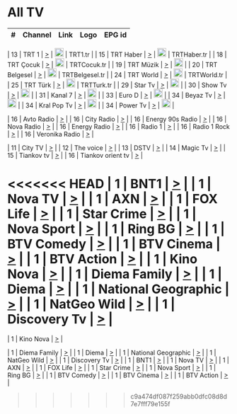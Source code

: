 <h1>All TV</h1>

| #   | Channel        | Link  | Logo | EPG id |
|:---:|:--------------:|:-----:|:----:|:------:|

| 13  | TRT 1            | [>](https://tv-trt1.medya.trt.com.tr/master.m3u8) | <img height="20" src="https://i.imgur.com/j786OLG.png"/> | TRT1.tr |
| 15  | TRT Haber        | [>](https://tv-trthaber.medya.trt.com.tr/master.m3u8) | <img height="20" src="https://i.imgur.com/OVfo8Ab.png"/> | TRTHaber.tr |
| 18  | TRT Çocuk        | [>](https://tv-trtcocuk.medya.trt.com.tr/master.m3u8) | <img height="20" src="https://i.imgur.com/QLFmD6d.png"/> | TRTCocuk.tr |
| 19  | TRT Müzik        | [>](https://tv-trtmuzik.medya.trt.com.tr/master.m3u8) | <img height="20" src="https://i.imgur.com/fIVFCEd.png"/> |
| 20  | TRT Belgesel     | [>](https://tv-trtbelgesel.medya.trt.com.tr/master.m3u8) | <img height="20" src="https://i.imgur.com/MGO87pe.png"/> | TRTBelgesel.tr |
| 24  | TRT World        | [>](https://tv-trtworld.medya.trt.com.tr/master.m3u8) | <img height="20" src="https://i.imgur.com/JEA2xpv.png"/> | TRTWorld.tr |
| 25  | TRT Türk         | [>](https://tv-trtturk.medya.trt.com.tr/master.m3u8) | <img height="20" src="https://i.imgur.com/OSTOQNw.png"/> | TRTTurk.tr |
| 29  | Star Tv   | [>](https://dogus-live.daioncdn.net/startv/startv_360p.m3u8) | <img height="20" src="https://i.imgur.com/IebUZx1.png"/> |
| 30  | Show Tv     | [>](https://ciner-live.daioncdn.net/showtv/showtv.m3u8) | <img height="20" src="https://i.imgur.com/IebUZx1.png"/> |
| 31  | Kanal 7     | [>](https://kanal7-live.daioncdn.net/kanal7/kanal7.m3u8) | <img height="20" src="https://i.imgur.com/IebUZx1.png"/> |
| 33  | Euro D    | [>](https://www.youtube.com/user/KanalD/live) | <img height="20" src="https://i.imgur.com/IebUZx1.png"/> |
| 34  | Beyaz Tv     | [>](https://beyaztv-live.daioncdn.net/beyaztv/beyaztv.m3u8) | <img height="20" src="https://i.imgur.com/IebUZx1.png"/> |
| 34  | Kral Pop Tv     | [>](https://www.youtube.com/watch?v=GuFTuKoXepw) | <img height="20" src="https://i.imgur.com/IebUZx1.png"/> |
| 34  | Power Tv     | [>](https://livetv.powerapp.com.tr/powerTV/powerhd.smil/chunklist.m3u8) | <img height="20" src="https://i.imgur.com/IebUZx1.png"/> |

| 16  | Avto Radio | [>](http://stream.metacast.eu/avtoradio.mp3.m3u) |
| 16  | City Radio | [>](http://stream.metacast.eu/city.aac.m3u) |
| 16  | Energy 90s Radio | [>](http://stream.metacast.eu/energy-90s.m3u) |
| 16  | Nova Radio | [>](http://stream.metacast.eu/nova.aac.m3u) |
| 16  | Energy Radio | [>](http://stream.metacast.eu/nrj.aac.m3u) |
| 16  | Radio 1 | [>](http://stream.metacast.eu/radio1.aac.m3u) |
| 16  | Radio 1 Rock | [>](http://stream.metacast.eu/radio1rock.aac.m3u) |
| 16  | Veronika Radio | [>](http://stream.metacast.eu/veronika.aac.m3u) |

| 11  | City TV | [>](https://tv.city.bg/play/tshls/citytv/index.m3u8) |
| 12  | The voice | [>](https://bss1.neterra.tv/thevoice/thevoice.m3u8) |
| 13  | DSTV | [>](http://46.249.95.140:8081/hls/data.m3u8) |
| 14  | Magic Tv | [>](https://bss1.neterra.tv/magictv/magictv.m3u8) |
| 15  | Tiankov tv | [>](https://streamer103.neterra.tv/tiankov-folk/live.m3u8) |
| 16  | Tiankov orient tv | [>](https://streamer103.neterra.tv/tiankov-orient/live.m3u8) |

<<<<<<< HEAD
| 1 | BNT1 | [>](https://ymkaya.xyz:36770/tv/bnt1/playlist.m3u8?wmsAuthSign=c2VydmVyX3RpbWU9Mi8yNC8yMDI1IDE6Mzk6NTggUE0maGFzaF92YWx1ZT12dWR6bzRqbXhPZ2MzR3hSamR0K3FBPT0mdmFsaWRtaW51dGVzPTYw) |
| 1 | Nova TV | [>](https://ymkaya.xyz:36770/tv/novatv/playlist.m3u8?wmsAuthSign=c2VydmVyX3RpbWU9Mi8yNC8yMDI1IDE6NDA6MDggUE0maGFzaF92YWx1ZT04U09IZlZIQ1l2cndaZjRMUWZ0NWtnPT0mdmFsaWRtaW51dGVzPTYw) |
| 1 | AXN | [>](https://ymkaya.xyz:36770/tv/axn/playlist.m3u8?wmsAuthSign=c2VydmVyX3RpbWU9Mi8yNC8yMDI1IDE6NDA6MTggUE0maGFzaF92YWx1ZT1wUGV4QTlnTVVIa1BHS1QrcGl5cUtBPT0mdmFsaWRtaW51dGVzPTYw) |
| 1 | FOX Life | [>](https://ymkaya.xyz:36770/tv/foxlife/playlist.m3u8?wmsAuthSign=c2VydmVyX3RpbWU9Mi8yNC8yMDI1IDE6NDA6MjcgUE0maGFzaF92YWx1ZT01UFZrMUtmQTBWV0Vqa1ZySEN0d0dBPT0mdmFsaWRtaW51dGVzPTYw) |
| 1 | Star Crime | [>](https://ymkaya.xyz:36770/tv/foxcrime/playlist.m3u8?wmsAuthSign=c2VydmVyX3RpbWU9Mi8yNC8yMDI1IDE6NDA6MzcgUE0maGFzaF92YWx1ZT16b0IyWWlPaUx5YzJIWjYwNUpPbmFBPT0mdmFsaWRtaW51dGVzPTYw) |
| 1 | Nova Sport | [>](https://ymkaya.xyz:36770/tv/novasport/playlist.m3u8?wmsAuthSign=c2VydmVyX3RpbWU9Mi8yNC8yMDI1IDE6NDA6NDggUE0maGFzaF92YWx1ZT1CMVk5RjJYK3pITFhCMmNIQlZkODdRPT0mdmFsaWRtaW51dGVzPTYw) |
| 1 | Ring BG | [>](https://ymkaya.xyz:36770/tv/ringbg/playlist.m3u8?wmsAuthSign=c2VydmVyX3RpbWU9Mi8yNC8yMDI1IDE6NDA6NTcgUE0maGFzaF92YWx1ZT1RTzJwaDdQcHNKVy9NQ2lNVndNMVRnPT0mdmFsaWRtaW51dGVzPTYw) |
| 1 | BTV Comedy | [>](https://ymkaya.xyz:36770/tv/btvcomedy/playlist.m3u8?wmsAuthSign=c2VydmVyX3RpbWU9Mi8yNC8yMDI1IDE6NDE6MDcgUE0maGFzaF92YWx1ZT1yVlBpbkRzZkU0K2lyelJOemZmVFZnPT0mdmFsaWRtaW51dGVzPTYw) |
| 1 | BTV Cinema | [>](https://ymkaya.xyz:36770/tv/btvcinema/playlist.m3u8?wmsAuthSign=c2VydmVyX3RpbWU9Mi8yNC8yMDI1IDE6NDE6MTcgUE0maGFzaF92YWx1ZT1iYjR4aDViRDk4STRRYlc2cDhZeTB3PT0mdmFsaWRtaW51dGVzPTYw) |
| 1 | BTV Action | [>](https://ymkaya.xyz:36770/tv/btvaction/playlist.m3u8?wmsAuthSign=c2VydmVyX3RpbWU9Mi8yNC8yMDI1IDE6NDE6MjcgUE0maGFzaF92YWx1ZT1UMHhsR0JwaTNyR0J5N2dkSXg4ZDFBPT0mdmFsaWRtaW51dGVzPTYw) |
| 1 | Kino Nova | [>](https://ymkaya.xyz:36770/tv/kinonova/playlist.m3u8?wmsAuthSign=c2VydmVyX3RpbWU9Mi8yNC8yMDI1IDE6NDE6MzYgUE0maGFzaF92YWx1ZT1YcWdPMEYydm5NSFNRVXE0NXRVWklBPT0mdmFsaWRtaW51dGVzPTYw) |
| 1 | Diema Family | [>](https://ymkaya.xyz:36770/tv/diemafamily/playlist.m3u8?wmsAuthSign=c2VydmVyX3RpbWU9Mi8yNC8yMDI1IDE6NDE6NDYgUE0maGFzaF92YWx1ZT12RHhKRmovTUwvRjJzZXlybHVVWW1BPT0mdmFsaWRtaW51dGVzPTYw) |
| 1 | Diema | [>](https://ymkaya.xyz:36770/tv/diema/playlist.m3u8?wmsAuthSign=c2VydmVyX3RpbWU9Mi8yNC8yMDI1IDE6NDI6NDEgUE0maGFzaF92YWx1ZT1VMmpiT2kyZk1NOHpCZUcxV05uNjNnPT0mdmFsaWRtaW51dGVzPTYw) |
| 1 | National Geographic | [>](https://ymkaya.xyz:36770/tv/natgeo/playlist.m3u8?wmsAuthSign=c2VydmVyX3RpbWU9Mi8yNC8yMDI1IDE6NDI6NTEgUE0maGFzaF92YWx1ZT13d1R0bUdOOW5STXBsVXBoZFRJNCtBPT0mdmFsaWRtaW51dGVzPTYw) |
| 1 | NatGeo Wild | [>](https://ymkaya.xyz:36770/tv/natgeowild/playlist.m3u8?wmsAuthSign=c2VydmVyX3RpbWU9Mi8yNC8yMDI1IDE6NDM6MDAgUE0maGFzaF92YWx1ZT1QcVJPclhhU3h4Z2c0cEtoYWVQQmR3PT0mdmFsaWRtaW51dGVzPTYw) |
| 1 | Discovery Tv | [>](https://ymkaya.xyz:36770/tv/discovery/playlist.m3u8?wmsAuthSign=c2VydmVyX3RpbWU9Mi8yNC8yMDI1IDE6NDM6MTAgUE0maGFzaF92YWx1ZT13dUIzS05jWlJXUVBIZWtodWdDZ2hRPT0mdmFsaWRtaW51dGVzPTYw) |
=======


| 1 | Kino Nova | [>](https://ymkaya.xyz:11336/tv/kinonova/playlist.m3u8?wmsAuthSign=c2VydmVyX3RpbWU9MS8yLzIwMjUgNDo0MDoyMCBBTSZoYXNoX3ZhbHVlPWlFS1FrWEtMMVRFM3l5YklUWUJQUHc9PSZ2YWxpZG1pbnV0ZXM9NjA=) |

| 1 | Diema Family | [>](https://ymkaya.xyz:11336/tv/diemafamily/playlist.m3u8?wmsAuthSign=c2VydmVyX3RpbWU9MS8yLzIwMjUgNDo0MDozMCBBTSZoYXNoX3ZhbHVlPUVUaTVKTldvZTF5WVVCM0YwL21kaXc9PSZ2YWxpZG1pbnV0ZXM9NjA=) |
| 1 | Diema | [>](https://ymkaya.xyz:11336/tv/diema/playlist.m3u8?wmsAuthSign=c2VydmVyX3RpbWU9MS8yLzIwMjUgNDo0MDo0MCBBTSZoYXNoX3ZhbHVlPVlYMWVJT2NuUjNpUTBsaytEUFFOS2c9PSZ2YWxpZG1pbnV0ZXM9NjA=) |
| 1 | National Geographic | [>](https://ymkaya.xyz:11336/tv/natgeo/playlist.m3u8?wmsAuthSign=c2VydmVyX3RpbWU9MS8yLzIwMjUgNDo0MTo0MSBBTSZoYXNoX3ZhbHVlPTJQTlVmcG5nYWx0M013eUhGRGxnd0E9PSZ2YWxpZG1pbnV0ZXM9NjA=) |
| 1 | NatGeo Wild | [>](https://ymkaya.xyz:11336/tv/natgeowild/playlist.m3u8?wmsAuthSign=c2VydmVyX3RpbWU9MS8yLzIwMjUgNDo0MTo1MSBBTSZoYXNoX3ZhbHVlPVl1OXZaTTliN0hGWEN3eDBYd1duNkE9PSZ2YWxpZG1pbnV0ZXM9NjA=) |
| 1 | Discovery Tv | [>](https://ymkaya.xyz:11336/tv/discovery/playlist.m3u8?wmsAuthSign=c2VydmVyX3RpbWU9MS8yLzIwMjUgNDo0MjowMSBBTSZoYXNoX3ZhbHVlPWtBQmdLNlY2RmQwWElzMVYzSDJyVkE9PSZ2YWxpZG1pbnV0ZXM9NjA=) |
| 1 | BNT1 | [>](https://ymkaya.xyz:11336/tv/bnt1/playlist.m3u8?wmsAuthSign=c2VydmVyX3RpbWU9MS8yLzIwMjUgNDozODozOCBBTSZoYXNoX3ZhbHVlPVVrMVlRQXpJWlhYeUh6ZFVpSC9NMUE9PSZ2YWxpZG1pbnV0ZXM9NjA=) |
| 1 | Nova TV | [>](https://ymkaya.xyz:11336/tv/novatv/playlist.m3u8?wmsAuthSign=c2VydmVyX3RpbWU9MS8yLzIwMjUgNDozODo0OCBBTSZoYXNoX3ZhbHVlPUVxQjh1a0ZzYkVGZU8zZDFGTzdreVE9PSZ2YWxpZG1pbnV0ZXM9NjA=) |
| 1 | AXN | [>](https://ymkaya.xyz:11336/tv/axn/playlist.m3u8?wmsAuthSign=c2VydmVyX3RpbWU9MS8yLzIwMjUgNDozODo1OCBBTSZoYXNoX3ZhbHVlPUpkWStGY1hkNXhaOVpPZ0thQ0FZL3c9PSZ2YWxpZG1pbnV0ZXM9NjA=) |
| 1 | FOX Life | [>](https://ymkaya.xyz:11336/tv/foxlife/playlist.m3u8?wmsAuthSign=c2VydmVyX3RpbWU9MS8yLzIwMjUgNDozOToxMCBBTSZoYXNoX3ZhbHVlPWt1ZDc1T3AzYlZDTjJnSy9TU0xJZlE9PSZ2YWxpZG1pbnV0ZXM9NjA=) |
| 1 | Star Crime | [>](https://ymkaya.xyz:11336/tv/foxcrime/playlist.m3u8?wmsAuthSign=c2VydmVyX3RpbWU9MS8yLzIwMjUgNDozOToyMCBBTSZoYXNoX3ZhbHVlPXIwVU45Nm9FR1l2enNkTG9TanBxbmc9PSZ2YWxpZG1pbnV0ZXM9NjA=) |
| 1 | Nova Sport | [>](https://ymkaya.xyz:11336/tv/novasport/playlist.m3u8?wmsAuthSign=c2VydmVyX3RpbWU9MS8yLzIwMjUgNDozOTozMCBBTSZoYXNoX3ZhbHVlPXlSZ0UxazVaM0xhSmc0NmR4T0c1T2c9PSZ2YWxpZG1pbnV0ZXM9NjA=) |
| 1 | Ring BG | [>](https://ymkaya.xyz:11336/tv/ringbg/playlist.m3u8?wmsAuthSign=c2VydmVyX3RpbWU9MS8yLzIwMjUgNDozOTo0MCBBTSZoYXNoX3ZhbHVlPTR4aUlFNHVUYWN4enY1WkVuOFZma2c9PSZ2YWxpZG1pbnV0ZXM9NjA=) |
| 1 | BTV Comedy | [>](https://ymkaya.xyz:11336/tv/btvcomedy/playlist.m3u8?wmsAuthSign=c2VydmVyX3RpbWU9MS8yLzIwMjUgNDozOTo1MCBBTSZoYXNoX3ZhbHVlPUtrMTJ2RHNTTUU1RFp1ZkVOdXFSK3c9PSZ2YWxpZG1pbnV0ZXM9NjA=) |
| 1 | BTV Cinema | [>](https://ymkaya.xyz:11336/tv/btvcinema/playlist.m3u8?wmsAuthSign=c2VydmVyX3RpbWU9MS8yLzIwMjUgNDozOTo1OSBBTSZoYXNoX3ZhbHVlPTZWcU9FZW56cG1NM1lrYy8xNE5NeHc9PSZ2YWxpZG1pbnV0ZXM9NjA=) |
| 1 | BTV Action | [>](https://ymkaya.xyz:11336/tv/btvaction/playlist.m3u8?wmsAuthSign=c2VydmVyX3RpbWU9MS8yLzIwMjUgNDo0MDoxMCBBTSZoYXNoX3ZhbHVlPUlDd0ErRkZVWThyMVZwR3c2REdGZ3c9PSZ2YWxpZG1pbnV0ZXM9NjA=) |
>>>>>>> c9a474df087f259abb0dfc08d8d7e7fff79e155f
